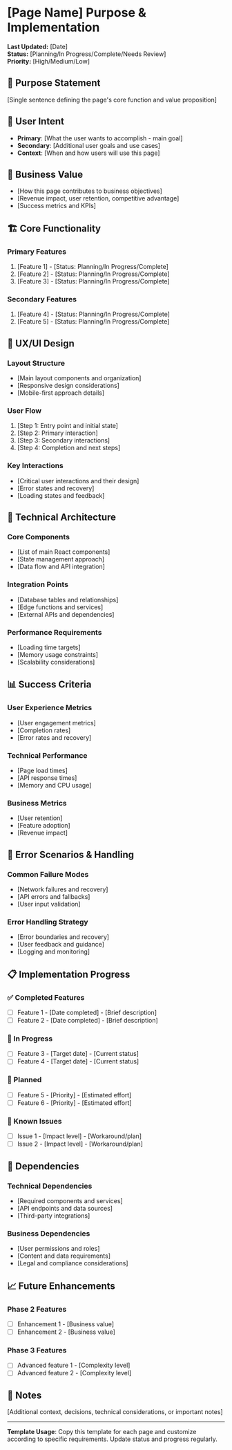 ﻿# [Page Name] Purpose & Implementation

**Last Updated:** [Date]  
**Status:** [Planning/In Progress/Complete/Needs Review]  
**Priority:** [High/Medium/Low]

## **🎯 Purpose Statement**
[Single sentence defining the page's core function and value proposition]

## **👤 User Intent**
- **Primary**: [What the user wants to accomplish - main goal]
- **Secondary**: [Additional user goals and use cases]
- **Context**: [When and how users will use this page]

## **💼 Business Value**
- [How this page contributes to business objectives]
- [Revenue impact, user retention, competitive advantage]
- [Success metrics and KPIs]

## **🏗️ Core Functionality**

### **Primary Features**
1. [Feature 1] - [Status: Planning/In Progress/Complete]
2. [Feature 2] - [Status: Planning/In Progress/Complete]
3. [Feature 3] - [Status: Planning/In Progress/Complete]

### **Secondary Features**
1. [Feature 4] - [Status: Planning/In Progress/Complete]
2. [Feature 5] - [Status: Planning/In Progress/Complete]

## **🎨 UX/UI Design**

### **Layout Structure**
- [Main layout components and organization]
- [Responsive design considerations]
- [Mobile-first approach details]

### **User Flow**
1. [Step 1: Entry point and initial state]
2. [Step 2: Primary interaction]
3. [Step 3: Secondary interactions]
4. [Step 4: Completion and next steps]

### **Key Interactions**
- [Critical user interactions and their design]
- [Error states and recovery]
- [Loading states and feedback]

## **🔧 Technical Architecture**

### **Core Components**
- [List of main React components]
- [State management approach]
- [Data flow and API integration]

### **Integration Points**
- [Database tables and relationships]
- [Edge functions and services]
- [External APIs and dependencies]

### **Performance Requirements**
- [Loading time targets]
- [Memory usage constraints]
- [Scalability considerations]

## **📊 Success Criteria**

### **User Experience Metrics**
- [User engagement metrics]
- [Completion rates]
- [Error rates and recovery]

### **Technical Performance**
- [Page load times]
- [API response times]
- [Memory and CPU usage]

### **Business Metrics**
- [User retention]
- [Feature adoption]
- [Revenue impact]

## **🚨 Error Scenarios & Handling**

### **Common Failure Modes**
- [Network failures and recovery]
- [API errors and fallbacks]
- [User input validation]

### **Error Handling Strategy**
- [Error boundaries and recovery]
- [User feedback and guidance]
- [Logging and monitoring]

## **📋 Implementation Progress**

### **✅ Completed Features**
- [ ] Feature 1 - [Date completed] - [Brief description]
- [ ] Feature 2 - [Date completed] - [Brief description]

### **🔄 In Progress**
- [ ] Feature 3 - [Target date] - [Current status]
- [ ] Feature 4 - [Target date] - [Current status]

### **🚧 Planned**
- [ ] Feature 5 - [Priority] - [Estimated effort]
- [ ] Feature 6 - [Priority] - [Estimated effort]

### **🐛 Known Issues**
- [ ] Issue 1 - [Impact level] - [Workaround/plan]
- [ ] Issue 2 - [Impact level] - [Workaround/plan]

## **🔗 Dependencies**

### **Technical Dependencies**
- [Required components and services]
- [API endpoints and data sources]
- [Third-party integrations]

### **Business Dependencies**
- [User permissions and roles]
- [Content and data requirements]
- [Legal and compliance considerations]

## **📈 Future Enhancements**

### **Phase 2 Features**
- [ ] Enhancement 1 - [Business value]
- [ ] Enhancement 2 - [Business value]

### **Phase 3 Features**
- [ ] Advanced feature 1 - [Complexity level]
- [ ] Advanced feature 2 - [Complexity level]

## **📝 Notes**
[Additional context, decisions, technical considerations, or important notes]

---

**Template Usage**: Copy this template for each page and customize according to specific requirements. Update status and progress regularly.
